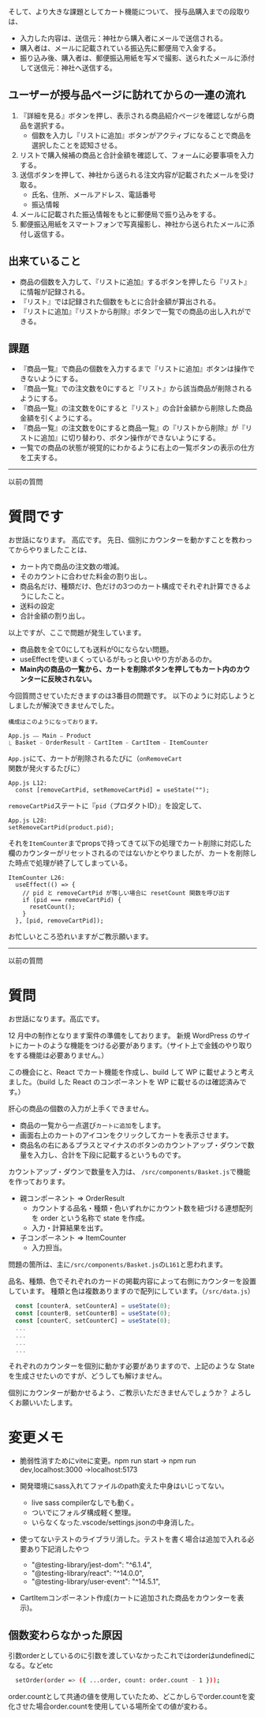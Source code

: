
そして、より大きな課題としてカート機能について、
授与品購入までの段取りは、
* 入力した内容は、送信元：神社から購入者にメールで送信される。
* 購入者は、メールに記載されている振込先に郵便局で入金する。
* 振り込み後、購入者は、郵便振込用紙を写メで撮影、送られたメールに添付して送信元：神社へ送信する。

## ユーザーが授与品ページに訪れてからの一連の流れ
1. 『詳細を見る』ボタンを押し、表示される商品紹介ページを確認しながら商品を選択する。
     * 個数を入力し『リストに追加』ボタンがアクティブになることで商品を選択したことを認知させる。
2. リストで購入候補の商品と合計金額を確認して、フォームに必要事項を入力する。
3. 送信ボタンを押して、神社から送られる注文内容が記載されたメールを受け取る。
     * 氏名、住所、メールアドレス、電話番号
     * 振込情報
4. メールに記載された振込情報をもとに郵便局で振り込みをする。
5. 郵便振込用紙をスマートフォンで写真撮影し、神社から送られたメールに添付し返信する。

## 出来ていること
* 商品の個数を入力して、『リストに追加』するボタンを押したら『リスト』に情報が記録される。
* 『リスト』では記録された個数をもとに合計金額が算出される。
* 『リストに追加』『リストから削除』ボタンで一覧での商品の出し入れができる。

## 課題
* 『商品一覧』で商品の個数を入力するまで『リストに追加』ボタンは操作できないようにする。
* 『商品一覧』での注文数を0にすると『リスト』から該当商品が削除されるようにする。
* 『商品一覧』の注文数を0にすると『リスト』の合計金額から削除した商品金額を引くようにする。
* 『商品一覧』の注文数を0にすると商品一覧』の『リストから削除』が『リストに追加』に切り替わり、ボタン操作ができないようにする。
* 一覧での商品の状態が視覚的にわかるように右上の一覧ボタンの表示の仕方を工夫する。














---
以前の質問

# 質問です

お世話になります。
高広です。
先日、個別にカウンターを動かすことを教わってからやりましたことは、

* カート内で商品の注文数の増減。
* そのカウントに合わせた料金の割り出し。
* 商品名だけ、種類だけ、色だけの3つのカート構成でそれぞれ計算できるようにしたこと。
* 送料の設定
* 合計金額の割り出し。
  
以上ですが、ここで問題が発生しています。

* 商品数を全て0にしても送料が0にならない問題。
* useEffectを使いまくっているがもっと良いやり方があるのか。
* __Main内の商品の一覧から、カートを削除ボタンを押してもカート内のカウンターに反映されない。__

今回質問させていただきますのは3番目の問題です。
以下のように対応しようとしましたが解決できませんでした。

```
構成はこのようになっております。

App.js ⎯⎯ Main ⎯ Product
⎿ Basket ⎯ OrderResult ⎯ CartItem ⎯ CartItem ⎯ ItemCounter
```

`App.js`にて、カートが削除されるたびに（`onRemoveCart`関数が発火するたびに）
```
App.js L12:
  const [removeCartPid, setRemoveCartPid] = useState("");
```

`removeCartPid`ステートに『`pid`（プロダクトID）』を設定して、

```
App.js L28:
setRemoveCartPid(product.pid);
```

それを`ItemCounter`までpropsで持ってきて以下の処理でカート削除に対応した欄のカウンターがリセットされるのではないかとやりましたが、カートを削除した時点で処理が終了してしまっている。

```
ItemCounter L26:
  useEffect(() => {
    // pid と removeCartPid が等しい場合に resetCount 関数を呼び出す
    if (pid === removeCartPid) {
      resetCount();
    }
  }, [pid, removeCartPid]); 
```

お忙しいところ恐れいますがご教示願います。

---
以前の質問
# 質問

お世話になります。高広です。

12 月中の制作となります案件の準備をしております。
新規 WordPress のサイトにカートのような機能をつける必要があります。（サイト上で金銭のやり取りをする機能は必要ありません。）

この機会にと、React でカート機能を作成し、build して WP に載せようと考えました。（build した React のコンポーネントを WP に載せるのは確認済みです。）

肝心の商品の個数の入力が上手くできません。

- 商品の一覧から一点選び`カートに追加`をします。
- 画面右上のカートのアイコンをクリックしてカートを表示させます。
- 商品名の右にあるプラスとマイナスのボタンのカウントアップ・ダウンで数量を入力し、合計を下段に記載するというものです。

カウントアップ・ダウンで数量を入力は、
`/src/components/Basket.js`で機能を作っております。

- 親コンポーネント => OrderResult
  - カウントする品名・種類・色いずれかにカウント数を紐づける連想配列を order という名称で state を作成。
  - 入力・計算結果を出す。
- 子コンポーネント => ItemCounter
  - 入力担当。

問題の箇所は、主に`/src/components/Basket.js`の`L161`と思われます。

品名、種類、色でそれぞれのカードの掲載内容によって右側にカウンターを設置しています。
種類と色は複数ありますので配列にしています。（`/src/data.js`）

```jsx
  const [counterA, setCounterA] = useState(0);
  const [counterB, setCounterB] = useState(0);
  const [counterC, setCounterC] = useState(0);
  ...
  ...
  ...
  ...
```

それぞれのカウンターを個別に動かす必要がありますので、上記のような State を生成させたいのですが、どうしても解けません。

個別にカウンターが動かせるよう、ご教示いただきませんでしょうか？
よろしくお願いいたします。

# 変更メモ

- 脆弱性消すためにviteに変更。npm run start → npm run dev,localhost:3000 →localhost:5173
- 開発環境にsass入れてファイルのpath変えた中身はいじってない。
   - live sass compilerなしでも動く。
   - ついでにフォルダ構成軽く整理。
   - いらなくなった.vscode/settings.jsonの中身消した。

- 使ってないテストのライブラリ消した。テストを書く場合は追加で入れる必要あり下記消したやつ
   - "@testing-library/jest-dom": "^6.1.4",
   - "@testing-library/react": "^14.0.0",
   - "@testing-library/user-event": "^14.5.1",

- CartItemコンポーネント作成(カートに追加された商品をカウンターを表示)。

## 個数変わらなかった原因

引数orderとしているのに引数を渡していなかったこれではorderはundefinedになる。などetc

```sh
  setOrder(order => ({ ...order, count: order.count - 1 }));
```

order.countとして共通の値を使用していたため、どこかしらでorder.countを変化させた場合order.countを使用している場所全ての値が変わる。
